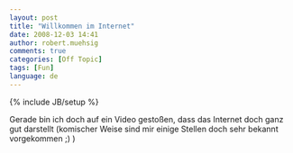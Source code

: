 ```yaml
---
layout: post
title: "Willkommen im Internet"
date: 2008-12-03 14:41
author: robert.muehsig
comments: true
categories: [Off Topic]
tags: [Fun]
language: de
---
```

{% include JB/setup %}
<p>Gerade bin ich doch auf ein Video gesto&#223;en, dass das Internet doch ganz gut darstellt (komischer Weise sind mir einige Stellen doch sehr bekannt vorgekommen ;) )</p>  <div style="padding-bottom: 0px; margin: 0px; padding-left: 0px; padding-right: 0px; display: inline; padding-top: 0px" id="scid:5737277B-5D6D-4f48-ABFC-DD9C333F4C5D:7ec04658-ba2a-4b21-8c3d-6c9a9de0e9d9" class="wlWriterSmartContent"><div id="91bb7e8f-193e-4907-b1db-aea79280b57f" style="margin: 0px; padding: 0px; display: inline;"><div><a href="http://www.youtube.com/watch?v=yK2MmXB9AHE" target="_new"><img src="{{BASE_PATH}}/assets/wp-images/videofd925d624559.jpg" galleryimg="no" onload="var downlevelDiv = document.getElementById('91bb7e8f-193e-4907-b1db-aea79280b57f'); downlevelDiv.innerHTML = &quot;&lt;div&gt;&lt;object width=\&quot;425\&quot; height=\&quot;355\&quot;&gt;&lt;param name=\&quot;movie\&quot; value=\&quot;http://www.youtube.com/v/yK2MmXB9AHE\&quot;&gt;&lt;\/param&gt;&lt;param name=\&quot;wmode\&quot; value=\&quot;transparent\&quot;&gt;&lt;\/param&gt;&lt;embed src=\&quot;http://www.youtube.com/v/yK2MmXB9AHE\&quot; type=\&quot;application/x-shockwave-flash\&quot; wmode=\&quot;transparent\&quot; width=\&quot;425\&quot; height=\&quot;355\&quot;&gt;&lt;\/embed&gt;&lt;\/object&gt;&lt;\/div&gt;&quot;;" alt=""></a></div></div></div>  <div style="padding-bottom: 0px; margin: 0px; padding-left: 0px; padding-right: 0px; display: inline; padding-top: 0px" id="scid:5737277B-5D6D-4f48-ABFC-DD9C333F4C5D:afa04a4b-3fb1-46af-ad5c-c99b91b8b245" class="wlWriterSmartContent"><div id="62abdc32-ad6a-4ad9-a7b0-de8b0520aedb" style="margin: 0px; padding: 0px; display: inline;"><div><a href="http://www.youtube.com/watch?v=PB6Ziml7IaU&amp;feature=iv&amp;annotation_id=event_291223" target="_new"><img src="{{BASE_PATH}}/assets/wp-images/video924e4873f501.jpg" galleryimg="no" onload="var downlevelDiv = document.getElementById('62abdc32-ad6a-4ad9-a7b0-de8b0520aedb'); downlevelDiv.innerHTML = &quot;&lt;div&gt;&lt;object width=\&quot;425\&quot; height=\&quot;355\&quot;&gt;&lt;param name=\&quot;movie\&quot; value=\&quot;http://www.youtube.com/v/PB6Ziml7IaU&amp;feature=iv&amp;annotation_id=event_291223\&quot;&gt;&lt;\/param&gt;&lt;param name=\&quot;wmode\&quot; value=\&quot;transparent\&quot;&gt;&lt;\/param&gt;&lt;embed src=\&quot;http://www.youtube.com/v/PB6Ziml7IaU&amp;feature=iv&amp;annotation_id=event_291223\&quot; type=\&quot;application/x-shockwave-flash\&quot; wmode=\&quot;transparent\&quot; width=\&quot;425\&quot; height=\&quot;355\&quot;&gt;&lt;\/embed&gt;&lt;\/object&gt;&lt;\/div&gt;&quot;;" alt=""></a></div></div></div>
